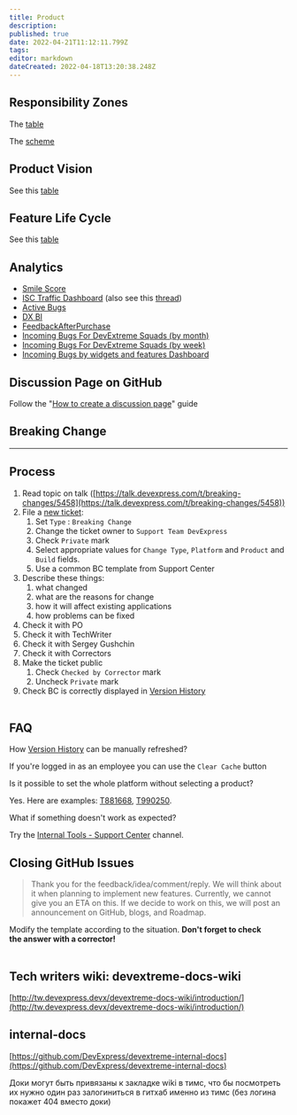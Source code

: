 ```yaml
---
title: Product
description: 
published: true
date: 2022-04-21T11:12:11.799Z
tags: 
editor: markdown
dateCreated: 2022-04-18T13:20:38.248Z
---
```


## **Responsibility Zones**

The [table](https://devexpress.sharepoint.com/:x:/s/devextreme/EfMf4VdixjhDlA1fQqNuTIUBwZakVEb1YkC8n2EaMVQA-g?rtime=AIYTkusJ10g)

The [scheme](https://devexpress.sharepoint.com/sites/devextreme/Teams%20Wiki%20Data/Product/%D0%97%D0%BE%D0%BD%D1%8B%20%D0%BE%D1%82%D0%B2%D0%B5%D1%82%D1%81%D1%82%D0%B2%D0%B5%D0%BD%D0%BD%D0%BE%D1%81%D1%82%D0%B8%20%D1%81%D0%BA%D0%B2%D0%B0%D0%B4%D0%BE%D0%B2.pdf)

## **Product Vision**

See this [table](https://teams.microsoft.com/l/file/33D87208-5820-4FE1-A6BB-E8E2BCF55F1A?tenantId=e4d60396-9352-4ae8-b84c-e69244584fa4&fileType=docx&objectUrl=https%3A%2F%2Fdevexpress.sharepoint.com%2Fsites%2Fdevextreme%2FShared%20Documents%2FProduct%2FProduct_Vision_Board_Extended.docx&baseUrl=https%3A%2F%2Fdevexpress.sharepoint.com%2Fsites%2Fdevextreme&serviceName=teams&threadId=19:439c0b73bb764466b0738cadd1d36aff@thread.skype&groupId=8c31b3e5-5870-46b1-92a7-180d13b282ed)

## **Feature Life Cycle**

See this [table](https://devexpress.sharepoint.com/:x:/s/devextreme/Ef-5oNv9bS9JpQmDvWSwwEEBCXIxLGiyvGR7YBVsmS7KRw?e=MInmN3)

## **Analytics**

-   [Smile Score](http://vm-rs-bi:83/ui/dashboard/view/182)
-   [ISC Traffic Dashboard](http://bi/dashboardcreatedtickets) (also see this [thread](https://teams.microsoft.com/l/message/19:439c0b73bb764466b0738cadd1d36aff@thread.skype/1576765801993?tenantId=e4d60396-9352-4ae8-b84c-e69244584fa4&groupId=8c31b3e5-5870-46b1-92a7-180d13b282ed&parentMessageId=1576765801993&teamName=DevExtreme&channelName=Product&createdTime=1576765801993))
-   [Active Bugs](http://jsserver:9393/)
-   [DX BI](http://bi:83/)
-   [FeedbackAfterPurchase](https://internal.devexpress.com/dxanalytics/FeedbackAfterPurchase)
-   [Incoming Bugs For DevExtreme Squads (by month)](https://clck.ru/SA7sb)
-   [Incoming Bugs For DevExtreme Squads (by week)](https://clck.ru/SA7rC)
-   [Incoming Bugs by widgets and features Dashboard](https://clck.ru/SPz4V)

## **Discussion Page on GitHub**

Follow the "[How to create a discussion page](https://devexpress.sharepoint.com/:w:/s/devextreme/EUIwKcPsC9BElnXcamrZhYEBb50amBIDi1ONY8twMSbzyQ?e=7kwGZI)" guide

## **Breaking Change**

---

## **Process**

1.  Read topic on talk ([https://talk.devexpress.com/t/breaking-changes/5458](https://talk.devexpress.com/t/breaking-changes/5458))
2.  File a [new ticket](https://supportcenter.devexpress.com/internal/ticket/create):
    1.  Set `Type` : `Breaking Change`
    2.  Change the ticket owner to `Support Team DevExpress`
    3.  Check `Private` mark
    4.  Select appropriate values for `Change Type`, `Platform` and `Product` and `Build` fields.
    5.  Use a common BC template from Support Center
3.  Describe these things:
    1.  what changed
    2.  what are the reasons for change
    3.  how it will affect existing applications
    4.  how problems can be fixed
4.  Check it with PO
5.  Check it with TechWriter
6.  Check it with Sergey Gushchin
7.  Check it with Correctors
8.  Make the ticket public
    1.  Check `Checked by Corrector` mark
    2.  Uncheck `Private` mark
9.  Check BC is correctly displayed in [Version History](https://supportcenter.devexpress.com/versionhistory)  
     

## **FAQ**

How [Version History](https://supportcenter.devexpress.com/versionhistory) can be manually refreshed?

If you're logged in as an employee you can use the `Clear Cache` button

Is it possible to set the whole platform without selecting a product?

Yes. Here are examples: [T881668](https://supportcenter.devexpress.com/ticket/details/T881668/color-swatches-now-demand-the-dx-viewport-class-on-the-body-element), [T990250](https://supportcenter.devexpress.com/ticket/details/t990250/devextreme-typescript-declarations-become-stricter).

What if something doesn't work as expected?

Try the [Internal Tools - Support Center](https://teams.microsoft.com/l/channel/19%3a83f8f02f23b643c2b040831f737f7e85%40thread.skype/Support%2520Center?groupId=e680cf35-342a-4fea-a565-46af35b976e5&tenantId=e4d60396-9352-4ae8-b84c-e69244584fa4) channel.

## **Closing GitHub Issues**

> Thank you for the feedback/idea/comment/reply. We will think about it when planning to implement new features. Currently, we cannot give you an ETA on this. If we decide to work on this, we will post an announcement on GitHub, blogs, and Roadmap.

Modify the template according to the situation. **Don't forget to check the answer with a corrector!**  
 

## **Tech writers wiki: devextreme-docs-wiki**

[http://tw.devexpress.devx/devextreme-docs-wiki/introduction/](http://tw.devexpress.devx/devextreme-docs-wiki/introduction/)

## **internal-docs**

[https://github.com/DevExpress/devextreme-internal-docs](https://github.com/DevExpress/devextreme-internal-docs)

Доки могут быть привязаны к закладке wiki в тимс, что бы посмотреть их нужно один раз залогиниться в гитхаб именно из тимс (без логина покажет 404 вместо доки)